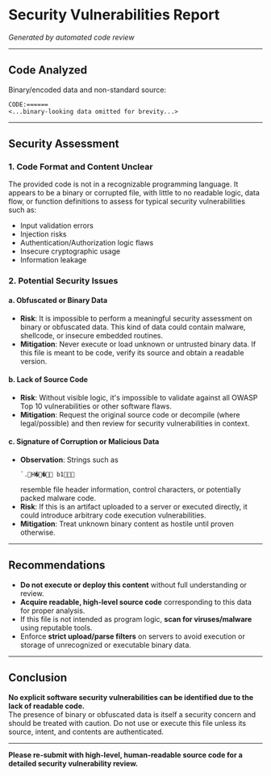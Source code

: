 # Security Vulnerabilities Report

*Generated by automated code review*

---

## Code Analyzed

Binary/encoded data and non-standard source:

```
CODE:======
<...binary-looking data omitted for brevity...>
```

---

## Security Assessment

### 1. **Code Format and Content Unclear**

The provided code is not in a recognizable programming language. It appears to be a binary or corrupted file, with little to no readable logic, data flow, or function definitions to assess for typical security vulnerabilities such as:

* Input validation errors
* Injection risks
* Authentication/Authorization logic flaws
* Insecure cryptographic usage
* Information leakage

### 2. **Potential Security Issues**

#### a. **Obfuscated or Binary Data**
- **Risk**: It is impossible to perform a meaningful security assessment on binary or obfuscated data. This kind of data could contain malware, shellcode, or insecure embedded routines.
- **Mitigation**: Never execute or load unknown or untrusted binary data. If this file is meant to be code, verify its source and obtain a readable version.

#### b. **Lack of Source Code**
- **Risk**: Without visible logic, it's impossible to validate against all OWASP Top 10 vulnerabilities or other software flaws.
- **Mitigation**: Request the original source code or decompile (where legal/possible) and then review for security vulnerabilities in context.

#### c. **Signature of Corruption or Malicious Data**
- **Observation**: Strings such as
  ```
  `.     H ��     b1    
  ```
  resemble file header information, control characters, or potentially packed malware code.
- **Risk**: If this is an artifact uploaded to a server or executed directly, it could introduce arbitrary code execution vulnerabilities.
- **Mitigation**: Treat unknown binary content as hostile until proven otherwise.

---

## Recommendations

- **Do not execute or deploy this content** without full understanding or review.
- **Acquire readable, high-level source code** corresponding to this data for proper analysis.
- If this file is not intended as program logic, **scan for viruses/malware** using reputable tools.
- Enforce **strict upload/parse filters** on servers to avoid execution or storage of unrecognized or executable binary data.

---

## Conclusion

**No explicit software security vulnerabilities can be identified due to the lack of readable code.**  
The presence of binary or obfuscated data is itself a security concern and should be treated with caution. Do not use or execute this file unless its source, intent, and contents are authenticated.

---

**Please re-submit with high-level, human-readable source code for a detailed security vulnerability review.**
